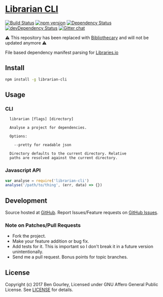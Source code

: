 # [Librarian CLI](http://libraries.io/npm/librarian-cli)
[![Build Status](https://travis-ci.org/librariesio/librarian-cli.svg?branch=master)](https://travis-ci.org/librariesio/librarian-cli)
[![npm version](https://badge.fury.io/js/librarian-cli.svg)](http://badge.fury.io/js/librarian-cli)
[![Dependency Status](https://david-dm.org/librariesio/librarian-cli.svg?theme=shields.io)](https://david-dm.org/librariesio/librarian-cli)
[![devDependency Status](https://david-dm.org/librariesio/librarian-cli/dev-status.svg?theme=shields.io)](https://david-dm.org/librariesio/librarian-cli#info=devDependencies)
[![Gitter chat](http://img.shields.io/badge/gitter-librariesio/support-brightgreen.svg)](https://gitter.im/librariesio/support)

:warning: This repository has been replaced with [Bibliothecary](https://github.com/librariesio/bibliothecary) and will not be updated anymore :warning:

File based dependency manifest parsing for [Libraries.io](https://libraries.io)

## Install

```bash
npm install -g librarian-cli
```

## Usage

### CLI

```
  librarian [flags] [directory]

  Analyse a project for dependencies.

  Options:

    --pretty for readable json

  Directory defaults to the current directory. Relative
  paths are resolved against the current directory.
```

### Javascript API

```javascript
var analyse = require('librarian-cli')
analyse('/path/to/thing', (err, data) => {})
```

## Development

Source hosted at [GitHub](http://github.com/librariesio/librarian-cli).
Report Issues/Feature requests on [GitHub Issues](http://github.com/librariesio/librarian-cli/issues).

### Note on Patches/Pull Requests

 * Fork the project.
 * Make your feature addition or bug fix.
 * Add tests for it. This is important so I don't break it in a future version unintentionally.
 * Send me a pull request. Bonus points for topic branches.

## License

Copyright (c) 2017 Ben Gourley, Licensed under GNU Affero General Public License. See [LICENSE](https://github.com/librariesio/librarian-cli/blob/master/LICENSE.txt) for details.
